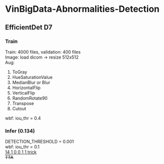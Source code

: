 # VinBigData-Abnormalities-Detection
## EfficientDet D7
### Train
Train: 4000 files, validation: 400 files </br>
Image: load dicom -> resize 512x512 </br>
Aug: 
1. ToGray
2. HueSaturationValue
3. MedianBlur or Blur
4. HorizontalFlip
5. VerticalFlip
6. RandomRotate90
7. Transpose
8. Cutout

wbf: iou_thr = 0.4
### Infer (0.134)
DETECTION_THRESHOLD = 0.001 </br>
wbf: iou_thr = 0.1 </br>
[14 1 0 0 1 1 trick](https://www.kaggle.com/c/vinbigdata-chest-xray-abnormalities-detection/discussion/211971) </br>
~~TTA~~
